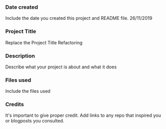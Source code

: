 ### Date created
Include the date you created this project and README file.
26/11/2019

### Project Title
Replace the Project Title
Refactoring


### Description
Describe what your project is about and what it does

### Files used
Include the files used

### Credits
It's important to give proper credit. Add links to any repo that inspired you or blogposts you consulted.

